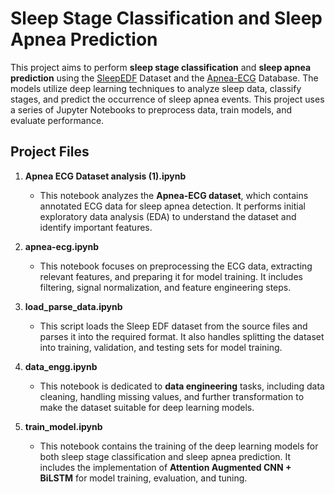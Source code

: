 # Sleep Stage Classification and Sleep Apnea Prediction

This project aims to perform **sleep stage classification** and **sleep apnea prediction** using the [SleepEDF]([url](https://www.physionet.org/content/sleep-edf/1.0.0/)) Dataset and the [Apnea-ECG]([url](https://physionet.org/content/apnea-ecg/1.0.0/)) Database. The models utilize deep learning techniques to analyze sleep data, classify stages, and predict the occurrence of sleep apnea events. This project uses a series of Jupyter Notebooks to preprocess data, train models, and evaluate performance.

## Project Files

1. **Apnea ECG Dataset analysis (1).ipynb**  
   - This notebook analyzes the **Apnea-ECG dataset**, which contains annotated ECG data for sleep apnea detection. It performs initial exploratory data analysis (EDA) to understand the dataset and identify important features.

2. **apnea-ecg.ipynb**  
   - This notebook focuses on preprocessing the ECG data, extracting relevant features, and preparing it for model training. It includes filtering, signal normalization, and feature engineering steps.

3. **load_parse_data.ipynb**
   - This script loads the Sleep EDF dataset from the source files and parses it into the required format. It also handles splitting the dataset into training, validation, and testing sets for model training.

5. **data_engg.ipynb**
   - This notebook is dedicated to **data engineering** tasks, including data cleaning, handling missing values, and further transformation to make the dataset suitable for deep learning models.

6. **train_model.ipynb**  
   - This notebook contains the training of the deep learning models for both sleep stage classification and sleep apnea prediction. It includes the implementation of **Attention Augmented CNN + BiLSTM** for model training, evaluation, and tuning.
